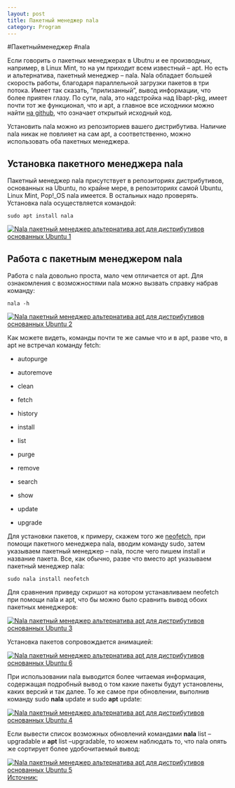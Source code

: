 ```yaml
---
layout: post
title: Пакетный менеджер nala
category: Program
---
```


#Пакетныйменеджер #nala

Если говорить о пакетных менеджерах в Ubutnu и ее производных, например, в Linux Mint, то на ум приходит всем известный – apt. Но есть и альтернатива, пакетный менеджер – nala. Nala обладает большей скорость работы, благодаря параллельной загрузки пакетов в три потока. Имеет так сказать, “прилизанный”, вывод информации, что более приятен глазу. По сути, nala, это надстройка над libapt-pkg, имеет почти тот же функционал, что и apt, а главное все исходники можно найти [на github](https://github.com/volitank/nala), что означает открытый исходный код.

 Установить nala можно из репозиториев вашего дистрибутива. Наличие nala никак не повлияет на сам apt, а соответственно, можно использовать оба пакетных менеджера.

## Установка пакетного менеджера nala

Пакетный менеджер nala присутствует в репозиториях дистрибутивов, основанных на Ubuntu, по крайне мере, в репозиториях самой Ubuntu, Linux Mint, Pop!_OS nala имеется. В остальных надо проверять. Установка nala осуществляется командой:

```
sudo apt install nala
```

[![Nala пакетный менеджер альтернатива apt для дистрибутивов основанных Ubuntu 1](https://cyber-x.ru/wp-content/uploads/2023/01/Nala-%D0%BF%D0%B0%D0%BA%D0%B5%D1%82%D0%BD%D1%8B%D0%B9-%D0%BC%D0%B5%D0%BD%D0%B5%D0%B4%D0%B6%D0%B5%D1%80-%D0%B0%D0%BB%D1%8C%D1%82%D0%B5%D1%80%D0%BD%D0%B0%D1%82%D0%B8%D0%B2%D0%B0-apt-%D0%B4%D0%BB%D1%8F-%D0%B4%D0%B8%D1%81%D1%82%D1%80%D0%B8%D0%B1%D1%83%D1%82%D0%B8%D0%B2%D0%BE%D0%B2-%D0%BE%D1%81%D0%BD%D0%BE%D0%B2%D0%B0%D0%BD%D0%BD%D1%8B%D1%85-Ubuntu_1-1024x560.png)](https://cyber-x.ru/wp-content/uploads/2023/01/Nala-%D0%BF%D0%B0%D0%BA%D0%B5%D1%82%D0%BD%D1%8B%D0%B9-%D0%BC%D0%B5%D0%BD%D0%B5%D0%B4%D0%B6%D0%B5%D1%80-%D0%B0%D0%BB%D1%8C%D1%82%D0%B5%D1%80%D0%BD%D0%B0%D1%82%D0%B8%D0%B2%D0%B0-apt-%D0%B4%D0%BB%D1%8F-%D0%B4%D0%B8%D1%81%D1%82%D1%80%D0%B8%D0%B1%D1%83%D1%82%D0%B8%D0%B2%D0%BE%D0%B2-%D0%BE%D1%81%D0%BD%D0%BE%D0%B2%D0%B0%D0%BD%D0%BD%D1%8B%D1%85-Ubuntu_1.png)

## Работа с пакетным менеджером nala

Работа с nala довольно проста, мало чем отличается от apt. Для ознакомления с возможностями nala можно вызвать справку набрав команду:

```
nala -h
```

[![Nala пакетный менеджер альтернатива apt для дистрибутивов основанных Ubuntu 2](https://cyber-x.ru/wp-content/uploads/2023/01/Nala-%D0%BF%D0%B0%D0%BA%D0%B5%D1%82%D0%BD%D1%8B%D0%B9-%D0%BC%D0%B5%D0%BD%D0%B5%D0%B4%D0%B6%D0%B5%D1%80-%D0%B0%D0%BB%D1%8C%D1%82%D0%B5%D1%80%D0%BD%D0%B0%D1%82%D0%B8%D0%B2%D0%B0-apt-%D0%B4%D0%BB%D1%8F-%D0%B4%D0%B8%D1%81%D1%82%D1%80%D0%B8%D0%B1%D1%83%D1%82%D0%B8%D0%B2%D0%BE%D0%B2-%D0%BE%D1%81%D0%BD%D0%BE%D0%B2%D0%B0%D0%BD%D0%BD%D1%8B%D1%85-Ubuntu_2-1024x560.png)](https://cyber-x.ru/wp-content/uploads/2023/01/Nala-%D0%BF%D0%B0%D0%BA%D0%B5%D1%82%D0%BD%D1%8B%D0%B9-%D0%BC%D0%B5%D0%BD%D0%B5%D0%B4%D0%B6%D0%B5%D1%80-%D0%B0%D0%BB%D1%8C%D1%82%D0%B5%D1%80%D0%BD%D0%B0%D1%82%D0%B8%D0%B2%D0%B0-apt-%D0%B4%D0%BB%D1%8F-%D0%B4%D0%B8%D1%81%D1%82%D1%80%D0%B8%D0%B1%D1%83%D1%82%D0%B8%D0%B2%D0%BE%D0%B2-%D0%BE%D1%81%D0%BD%D0%BE%D0%B2%D0%B0%D0%BD%D0%BD%D1%8B%D1%85-Ubuntu_2.png)

Как можете видеть, команды почти те же самые что и в apt, разве что, в apt не встречал команду fetch:

- autopurge

- autoremove

- clean

- fetch

- history

- install

- list

- purge

- remove

- search

- show

- update

- upgrade

Для установки пакетов, к примеру, скажем того же [neofetch](https://cyber-x.ru/neofetch-%d0%b8%d0%bd%d1%84%d0%be%d1%80%d0%bc%d0%b0%d1%86%d0%b8%d1%8f-%d0%be-%d1%81%d0%b8%d1%81%d1%82%d0%b5%d0%bc%d0%b5-linux-%d0%b2-%d1%82%d0%b5%d1%80%d0%bc%d0%b8%d0%bd%d0%b0%d0%bb%d0%b5/), при помощи пакетного менеджера nala, вводим команду sudo, затем указываем пакетный менеджер – nala, после чего пишем install и название пакета. Все, как обычно, разве что вместо apt указываем пакетный менеджер nala:

```
sudo nala install neofetch
```

Для сравнения приведу скришот на котором устанавливаем neofetch при помощи nala и apt, что бы можно было сравнить вывод обоих пакетных менеджеров:

[![Nala пакетный менеджер альтернатива apt для дистрибутивов основанных Ubuntu 3](https://cyber-x.ru/wp-content/uploads/2023/01/Nala-%D0%BF%D0%B0%D0%BA%D0%B5%D1%82%D0%BD%D1%8B%D0%B9-%D0%BC%D0%B5%D0%BD%D0%B5%D0%B4%D0%B6%D0%B5%D1%80-%D0%B0%D0%BB%D1%8C%D1%82%D0%B5%D1%80%D0%BD%D0%B0%D1%82%D0%B8%D0%B2%D0%B0-apt-%D0%B4%D0%BB%D1%8F-%D0%B4%D0%B8%D1%81%D1%82%D1%80%D0%B8%D0%B1%D1%83%D1%82%D0%B8%D0%B2%D0%BE%D0%B2-%D0%BE%D1%81%D0%BD%D0%BE%D0%B2%D0%B0%D0%BD%D0%BD%D1%8B%D1%85-Ubuntu_3-1024x560.png)](https://cyber-x.ru/wp-content/uploads/2023/01/Nala-%D0%BF%D0%B0%D0%BA%D0%B5%D1%82%D0%BD%D1%8B%D0%B9-%D0%BC%D0%B5%D0%BD%D0%B5%D0%B4%D0%B6%D0%B5%D1%80-%D0%B0%D0%BB%D1%8C%D1%82%D0%B5%D1%80%D0%BD%D0%B0%D1%82%D0%B8%D0%B2%D0%B0-apt-%D0%B4%D0%BB%D1%8F-%D0%B4%D0%B8%D1%81%D1%82%D1%80%D0%B8%D0%B1%D1%83%D1%82%D0%B8%D0%B2%D0%BE%D0%B2-%D0%BE%D1%81%D0%BD%D0%BE%D0%B2%D0%B0%D0%BD%D0%BD%D1%8B%D1%85-Ubuntu_3.png)

Установка пакетов сопровождается анимацией:

[![Nala пакетный менеджер альтернатива apt для дистрибутивов основанных Ubuntu 6](https://cyber-x.ru/wp-content/uploads/2023/01/Nala-%D0%BF%D0%B0%D0%BA%D0%B5%D1%82%D0%BD%D1%8B%D0%B9-%D0%BC%D0%B5%D0%BD%D0%B5%D0%B4%D0%B6%D0%B5%D1%80-%D0%B0%D0%BB%D1%8C%D1%82%D0%B5%D1%80%D0%BD%D0%B0%D1%82%D0%B8%D0%B2%D0%B0-apt-%D0%B4%D0%BB%D1%8F-%D0%B4%D0%B8%D1%81%D1%82%D1%80%D0%B8%D0%B1%D1%83%D1%82%D0%B8%D0%B2%D0%BE%D0%B2-%D0%BE%D1%81%D0%BD%D0%BE%D0%B2%D0%B0%D0%BD%D0%BD%D1%8B%D1%85-Ubuntu_6-1024x560.png)](https://cyber-x.ru/wp-content/uploads/2023/01/Nala-%D0%BF%D0%B0%D0%BA%D0%B5%D1%82%D0%BD%D1%8B%D0%B9-%D0%BC%D0%B5%D0%BD%D0%B5%D0%B4%D0%B6%D0%B5%D1%80-%D0%B0%D0%BB%D1%8C%D1%82%D0%B5%D1%80%D0%BD%D0%B0%D1%82%D0%B8%D0%B2%D0%B0-apt-%D0%B4%D0%BB%D1%8F-%D0%B4%D0%B8%D1%81%D1%82%D1%80%D0%B8%D0%B1%D1%83%D1%82%D0%B8%D0%B2%D0%BE%D0%B2-%D0%BE%D1%81%D0%BD%D0%BE%D0%B2%D0%B0%D0%BD%D0%BD%D1%8B%D1%85-Ubuntu_6.png)

При использовании nala выводится более читаемая информация, содержащая подробный вывод о том какие пакеты будут установлены, каких версий и так далее. То же самое при обновлении, выполнив команду sudo **nala** update и sudo **apt** update:

[![Nala пакетный менеджер альтернатива apt для дистрибутивов основанных Ubuntu 4](https://cyber-x.ru/wp-content/uploads/2023/01/Nala-%D0%BF%D0%B0%D0%BA%D0%B5%D1%82%D0%BD%D1%8B%D0%B9-%D0%BC%D0%B5%D0%BD%D0%B5%D0%B4%D0%B6%D0%B5%D1%80-%D0%B0%D0%BB%D1%8C%D1%82%D0%B5%D1%80%D0%BD%D0%B0%D1%82%D0%B8%D0%B2%D0%B0-apt-%D0%B4%D0%BB%D1%8F-%D0%B4%D0%B8%D1%81%D1%82%D1%80%D0%B8%D0%B1%D1%83%D1%82%D0%B8%D0%B2%D0%BE%D0%B2-%D0%BE%D1%81%D0%BD%D0%BE%D0%B2%D0%B0%D0%BD%D0%BD%D1%8B%D1%85-Ubuntu_4-1024x560.png)](https://cyber-x.ru/wp-content/uploads/2023/01/Nala-%D0%BF%D0%B0%D0%BA%D0%B5%D1%82%D0%BD%D1%8B%D0%B9-%D0%BC%D0%B5%D0%BD%D0%B5%D0%B4%D0%B6%D0%B5%D1%80-%D0%B0%D0%BB%D1%8C%D1%82%D0%B5%D1%80%D0%BD%D0%B0%D1%82%D0%B8%D0%B2%D0%B0-apt-%D0%B4%D0%BB%D1%8F-%D0%B4%D0%B8%D1%81%D1%82%D1%80%D0%B8%D0%B1%D1%83%D1%82%D0%B8%D0%B2%D0%BE%D0%B2-%D0%BE%D1%81%D0%BD%D0%BE%D0%B2%D0%B0%D0%BD%D0%BD%D1%8B%D1%85-Ubuntu_4.png)

Если вывести список возможных обновлений командами **nala** list –upgradable и **apt** list –upgradable, то можем наблюдать то, что nala опять же сортирует более удобочитаемый вывод:

[![Nala пакетный менеджер альтернатива apt для дистрибутивов основанных Ubuntu 5](https://cyber-x.ru/wp-content/uploads/2023/01/Nala-%D0%BF%D0%B0%D0%BA%D0%B5%D1%82%D0%BD%D1%8B%D0%B9-%D0%BC%D0%B5%D0%BD%D0%B5%D0%B4%D0%B6%D0%B5%D1%80-%D0%B0%D0%BB%D1%8C%D1%82%D0%B5%D1%80%D0%BD%D0%B0%D1%82%D0%B8%D0%B2%D0%B0-apt-%D0%B4%D0%BB%D1%8F-%D0%B4%D0%B8%D1%81%D1%82%D1%80%D0%B8%D0%B1%D1%83%D1%82%D0%B8%D0%B2%D0%BE%D0%B2-%D0%BE%D1%81%D0%BD%D0%BE%D0%B2%D0%B0%D0%BD%D0%BD%D1%8B%D1%85-Ubuntu_5-1024x560.png)](https://cyber-x.ru/wp-content/uploads/2023/01/Nala-%D0%BF%D0%B0%D0%BA%D0%B5%D1%82%D0%BD%D1%8B%D0%B9-%D0%BC%D0%B5%D0%BD%D0%B5%D0%B4%D0%B6%D0%B5%D1%80-%D0%B0%D0%BB%D1%8C%D1%82%D0%B5%D1%80%D0%BD%D0%B0%D1%82%D0%B8%D0%B2%D0%B0-apt-%D0%B4%D0%BB%D1%8F-%D0%B4%D0%B8%D1%81%D1%82%D1%80%D0%B8%D0%B1%D1%83%D1%82%D0%B8%D0%B2%D0%BE%D0%B2-%D0%BE%D1%81%D0%BD%D0%BE%D0%B2%D0%B0%D0%BD%D0%BD%D1%8B%D1%85-Ubuntu_5.png)
[Источник:](https://cyber-x.ru/nala-пакетный-менеджер-альтернатива-apt-дл/)
